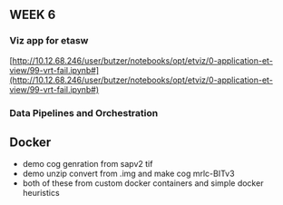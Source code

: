 
## WEEK 6

### Viz app for etasw
[http://10.12.68.246/user/butzer/notebooks/opt/etviz/0-application-et-view/99-vrt-fail.ipynb#](http://10.12.68.246/user/butzer/notebooks/opt/etviz/0-application-et-view/99-vrt-fail.ipynb#)

### Data Pipelines and Orchestration


## Docker

- demo cog genration from sapv2 tif
- demo unzip convert from .img and make cog mrlc-BITv3 
- both of these from custom docker containers and simple docker heuristics
